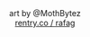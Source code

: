 <div align="center">
  art by @MothBytez
</div>
<div align="center">
  <img alt="" src= https://files.catbox.moe/ik4yrj.png>
</div>
<div align="center"> 
<a href="https://rentry.co/rafag">rentry.co / rafag</a>
</div> 

